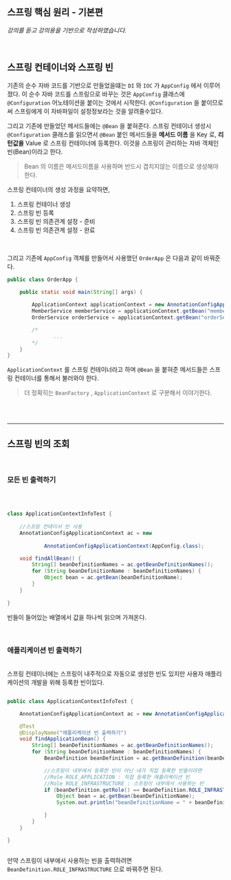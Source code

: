 ## 스프링 핵심 원리 - 기본편
_강의를 듣고 강의용을 기반으로 작성하였습니다._

<br>

## 스프링 컨테이너와 스프링 빈
기존의 순수 자바 코드를 기반으로 만들었을떄는 `DI` 와 `IOC` 가 `AppConfig` 에서 이루어졌다. 이 순수 자바 코드를 스프링으로 바꾸는 것은 `AppConfig`
클래스에 `@Configuration` 어노테이션을 붙이는 것에서 시작한다. `@Configuration` 을 붙이므로써 스프링에게 이 자바파일이 설정정보라는 것을 알려줄수있다.

그리고 기존에 만들었던 메서드들에는 `@Bean` 을 붙혀준다.  스프링 컨테이너 생성시 `@Configuration` 클래스를 읽으면서 `@Bean` 붙인 메서드들을 
**메서드 이름** 을 Key 로, **리턴값을** Value 로 스프링 컨테이너에 등록한다. 이것을 스프링이 관리하는 자바 객체인 빈(Bean)이라고 한다.
> Bean 의 이름은 메서드이름을 사용하며 반드시 겹치지않는 이름으로 생성해야한다.

스프링 컨테이너의 생성 과정을 요약하면, 
1. 스프링 컨테이너 생성
2. 스프링 빈 등록
3. 스프링 빈 의존관계 설정 - 준비
4. 스프링 빈 의존관계 설정 - 완료

<br>

그리고 기존에 `AppConfig` 객체를 만들어서 사용했던 `OrderApp` 은 다음과 같이 바꿔준다.

```java
public class OrderApp {

    public static void main(String[] args) {
        
        ApplicationContext applicationContext = new AnnotationConfigApplicationContext(AppConfig.class);
        MemberService memberService = applicationContext.getBean("memberService", MemberService.class);
        OrderService orderService = applicationContext.getBean("orderService", OrderService.class);

        /*
               ...
        */
    }
}

```

`ApplicationContext` 를 스프링 컨테이너라고 하며 `@Bean` 을 붙혀준 메서드들은 스프링 컨테이너를 통해서 불러와야 한다.
> 더 정확히는 `BeanFactory` , `ApplicationContext` 로 구분해서 이야기한다.

<br>
<br>
<hr>

## 스프링 빈의 조회

<br>

### 모든 빈 출력하기

<br>

```java

class ApplicationContextInfoTest {
    
    //스프링 컨테이서 빈 사용
    AnnotationConfigApplicationContext ac = new
            
            AnnotationConfigApplicationContext(AppConfig.class);

    void findAllBean() {
        String[] beanDefinitionNames = ac.getBeanDefinitionNames();
        for (String beanDefinitionName : beanDefinitionNames) {
            Object bean = ac.getBean(beanDefinitionName);
        }
    }
    
}

```

빈들이 들어있는 배열에서 값을 하나씩 읽으며 가져온다.

<br>

### 애플리케이션 빈 출력하기
<br>
스프링 컨테이너에는 스프링이 내주적으로 자동으로 생성한 빈도 있지만 사용자 애플리케이션의 개발을 위해 등록한 빈이있다.

```java

public class ApplicationContextInfoTest {

    AnnotationConfigApplicationContext ac = new AnnotationConfigApplicationContext(AppConfig.class);

    @Test
    @DisplayName("애플리케이션 빈 출력하기")
    void findApplicationBean() {
        String[] beanDefinitionNames = ac.getBeanDefinitionNames();
        for (String beanDefinitionName : beanDefinitionNames) {
            BeanDefinition beanDefinition = ac.getBeanDefinition(beanDefinitionName);

            //스프링이 내부에서 등록한 빈이 아닌 내가 직접 등록한 빈들이라면
            //Role ROLE_APPLICATION : 직접 등록한 애플리케이션 빈
            //Role ROLE_INFRASTRUCTURE : 스프링이 내부에서 사용하는 빈
            if (beanDefinition.getRole() == BeanDefinition.ROLE_INFRASTRUCTURE) {
                Object bean = ac.getBean(beanDefinitionName);
                System.out.println("beanDefinitionName = " + beanDefinitionName + " object = " + bean);

            }
        }
    }

}



```

만약 스프링이 내부에서 사용하는 빈을 출력하려면 `BeanDefinition.ROLE_INFRASTRUCTURE` 으로 바꿔주면 된다.

<br>



<br>
<br>